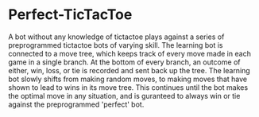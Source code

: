 # Perfect-TicTacToe

A bot without any knowledge of tictactoe plays against a series of preprogrammed tictactoe bots of varying skill.
The learning bot is connected to a move tree, which keeps track of every move made in each game in a single branch.
At the bottom of every branch, an outcome of either, win, loss, or tie is recorded and sent back up the tree.
The learning bot slowly shifts from making random moves, to making moves that have shown to lead to wins in its move tree.
This continues until the bot makes the optimal move in any situation, and is guranteed to always win or tie against the preprogrammed 'perfect' bot.
